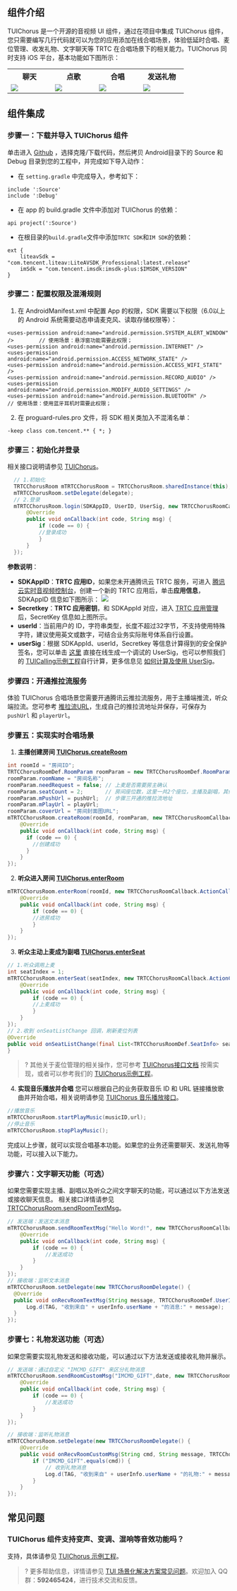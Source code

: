 ## 组件介绍

TUIChorus 是一个开源的音视频 UI 组件，通过在项目中集成 TUIChorus 组件，您只需要编写几行代码就可以为您的应用添加在线合唱场景，体验低延时合唱、麦位管理、收发礼物、文字聊天等 TRTC 在合唱场景下的相关能力。TUIChorus 同时支持 iOS 平台，基本功能如下图所示：

<table>
     <tr>
         <th width=20% style="text-align:center">聊天</th>
         <th width=20%  style="text-align:center"> 点歌</th>
         <th width=20%  style="text-align:center">合唱</th>
         <th width=20%  style="text-align:center">发送礼物</th>
     </tr>
<tr>
<td><img src="https://qcloudimg.tencent-cloud.cn/raw/8ee18ce6d70a4e3f7934f2f8bc24c536.png"/></td>
<td><img src="https://qcloudimg.tencent-cloud.cn/raw/631d0f2afeac78b2b9dc4cb917c8257b.png"/></td>
<td><img src="https://qcloudimg.tencent-cloud.cn/raw/75de905499aba15bf8ffefefe550b2ee.png"/></td>
<td><img src="https://qcloudimg.tencent-cloud.cn/raw/4b43033aba70d894c09ff161ba1ebe07.png"/></td>
</tr>
</table>

## 组件集成
### 步骤一：下载并导入 TUIChorus 组件

单击进入 [Github](https://github.com/tencentyun/TUIChorus) ，选择克隆/下载代码，然后拷贝 Android目录下的 Source 和 Debug 目录到您的工程中，并完成如下导入动作：
- 在 `setting.gradle` 中完成导入，参考如下：
```
include ':Source'
include ':Debug'
```
- 在 app 的 build.gradle 文件中添加对 TUIChorus 的依赖：
```
api project(':Source')
```
- 在根目录的`build.gradle`文件中添加`TRTC SDK`和`IM SDK`的依赖：
```
ext {
    liteavSdk = "com.tencent.liteav:LiteAVSDK_Professional:latest.release"
    imSdk = "com.tencent.imsdk:imsdk-plus:$IMSDK_VERSION"
}
```

### 步骤二：配置权限及混淆规则

1. 在 AndroidManifest.xml 中配置 App 的权限，SDK 需要以下权限（6.0以上的 Android 系统需要动态申请麦克风、读取存储权限等）：
```
<uses-permission android:name="android.permission.SYSTEM_ALERT_WINDOW" />        // 使用场景：悬浮窗功能需要此权限；
<uses-permission android:name="android.permission.INTERNET" />
<uses-permission android:name="android.permission.ACCESS_NETWORK_STATE" />
<uses-permission android:name="android.permission.ACCESS_WIFI_STATE" />
<uses-permission android:name="android.permission.RECORD_AUDIO" />
<uses-permission android:name="android.permission.MODIFY_AUDIO_SETTINGS" />
<uses-permission android:name="android.permission.BLUETOOTH" />                  // 使用场景：使用蓝牙耳机时需要此权限；
```
2. 在 proguard-rules.pro 文件，将 SDK 相关类加入不混淆名单：
```
-keep class com.tencent.** { *; }
```

### 步骤三：初始化并登录 
相关接口说明请参见 [TUIChorus](https://cloud.tencent.com/document/product/647/61861#sharedinstance)。

```java
  // 1.初始化
  TRTCChorusRoom mTRTCChorusRoom = TRTCChorusRoom.sharedInstance(this);
  mTRTCChorusRoom.setDelegate(delegate);
  // 2.登录
  mTRTCChorusRoom.login(SDKAppID, UserID, UserSig, new TRTCChorusRoomCallback.ActionCallback() {
      @Override
      public void onCallback(int code, String msg) {
          if (code == 0) {
          //登录成功
          }
      }
  });
```
**参数说明**：
- **SDKAppID**：**TRTC 应用ID**，如果您未开通腾讯云 TRTC 服务，可进入 [腾讯云实时音视频控制台](https://console.cloud.tencent.com/trtc/app)，创建一个新的 TRTC 应用后，单击**应用信息**，SDKAppID 信息如下图所示：
![](https://qcloudimg.tencent-cloud.cn/raw/3d6ebfa2a1e4ae5d3af3ecd564fb1463.png)
- **Secretkey**：**TRTC 应用密钥**，和 SDKAppId 对应，进入 [TRTC 应用管理](https://console.cloud.tencent.com/trtc/app) 后，SecretKey 信息如上图所示。
- **userId**：当前用户的 ID，字符串类型，长度不超过32字节，不支持使用特殊字符，建议使用英文或数字，可结合业务实际账号体系自行设置。
- **userSig**：根据 SDKAppId、userId，Secretkey 等信息计算得到的安全保护签名，您可以单击 [这里](https://console.cloud.tencent.com/trtc/usersigtool) 直接在线生成一个调试的 UserSig，也可以参照我们的 [TUICalling示例工程](https://github.com/tencentyun/TUICalling/blob/main/Android/App/src/main/java/com/tencent/liteav/demo/LoginActivity.java#L74)自行计算，更多信息见 [如何计算及使用 UserSig](https://cloud.tencent.com/document/product/647/17275)。


### 步骤四：开通推拉流服务

体验 TUIChorus 合唱场景您需要开通腾讯云推拉流服务，用于主播端推流，听众端拉流。您可参考 [推拉流URL](https://cloud.tencent.com/document/product/454/7915)，生成自己的推拉流地址并保存，可保存为 `pushUrl` 和 `playerUrl`。

### 步骤五：实现实时合唱场景
1. **主播创建房间 [TUIChorus.createRoom](https://cloud.tencent.com/document/product/647/61861#createroom)**
```java
int roomId = "房间ID";
TRTCChorusRoomDef.RoomParam roomParam = new TRTCChorusRoomDef.RoomParam();
roomParam.roomName = "房间名称";
roomParam.needRequest = false; // 上麦是否需要房主确认
roomParam.seatCount = 2;       // 房间座位数，这里一共2个座位，主播及副唱，其他人进房为听众
roomParam.mPushUrl = pushUrl;  // 步骤三开通的推拉流地址
roomParam.mPlayUrl = playUrl;
roomParam.coverUrl = "房间封面图URL";
mTRTCChorusRoom.createRoom(roomId, roomParam, new TRTCChorusRoomCallback.ActionCallback() {
    @Override
    public void onCallback(int code, String msg) {
      if (code == 0) {
        //创建成功
      }
    }
});
```
2. **听众进入房间 [TUIChorus.enterRoom](https://cloud.tencent.com/document/product/647/61861#enterroom)**
```java
mTRTCChorusRoom.enterRoom(roomId, new TRTCChorusRoomCallback.ActionCallback() {
    @Override
    public void onCallback(int code, String msg) {
        if (code == 0) {
        //进房成功
        }
    }
});
```
3. **听众主动上麦成为副唱 [TUIChorus.enterSeat](https://cloud.tencent.com/document/product/647/61861#enterseat)**
```java
// 1.听众调用上麦
int seatIndex = 1;
mTRTCChorusRoom.enterSeat(seatIndex, new TRTCChorusRoomCallback.ActionCallback() {
    @Override
    public void onCallback(int code, String msg) {
        if (code == 0) {
        //上麦成功
        }
    }
});
// 2.收到 onSeatListChange 回调，刷新麦位列表
@Override
public void onSeatListChange(final List<TRTCChorusRoomDef.SeatInfo> seatInfoList) {
}
```
>? 其他关于麦位管理的相关操作，您可参考 [TUIChorus接口文档](https://cloud.tencent.com/document/product/647/61861) 按需实现，或者可以参考我们的 [TUIChorus示例工程](https://github.com/tencentyun/TUIChorus/)。
4. **实现音乐播放并合唱**
您可以根据自己的业务获取音乐 ID 和 URL 链接播放歌曲并开始合唱，相关说明请参见 [TUIChorus 音乐播放接口](https://cloud.tencent.com/document/product/647/61861#.E9.9F.B3.E4.B9.90.E6.92.AD.E6.94.BE.E6.8E.A5.E5.8F.A32)。
```java
//播放音乐
mTRTCChorusRoom.startPlayMusic(musicID,url);
//停止音乐
mTRTCChorusRoom.stopPlayMusic();
```

完成以上步骤，就可以实现合唱基本功能。如果您的业务还需要聊天、发送礼物等功能，可以接入以下能力。

### 步骤六：文字聊天功能（可选）
如果您需要实现主播、副唱以及听众之间文字聊天的功能，可以通过以下方法发送或接收聊天信息。
相关接口详情请参见 [TRTCChorusRoom.sendRoomTextMsg](https://cloud.tencent.com/document/product/647/61861#sendroomtextmsg)。
```java
// 发送端：发送文本消息
mTRTCChorusRoom.sendRoomTextMsg("Hello Word!", new TRTCChorusRoomCallback.ActionCallback() {
    @Override
    public void onCallback(int code, String msg) {
        if (code == 0) {
            //发送成功
        }
    }
});
// 接收端：监听文本消息
mTRTCChorusRoom.setDelegate(new TRTCChorusRoomDelegate() {
  @Override
  public void onRecvRoomTextMsg(String message, TRTCChorusRoomDef.UserInfo userInfo) {
      Log.d(TAG, "收到来自" + userInfo.userName + "的消息:" + message);
  }
});
```

### 步骤七：礼物发送功能（可选）
如果您需要实现礼物发送和接收功能，可以通过以下方法发送或接收礼物并展示。
```java
// 发送端：通过自定义 "IMCMD_GIFT" 来区分礼物消息
mTRTCChorusRoom.sendRoomCustomMsg("IMCMD_GIFT",date, new TRTCChorusRoomCallback.ActionCallback() {
    @Override
    public void onCallback(int code, String msg) {
        if (code == 0) {
            //发送成功
        }
    }
});

// 接收端：监听礼物消息
mTRTCChorusRoom.setDelegate(new TRTCChorusRoomDelegate() {
    @Override
    public void onRecvRoomCustomMsg(String cmd, String message, TRTCChorusRoomDef.UserInfo userInfo) {
        if ("IMCMD_GIFT".equals(cmd)) {
            // 收到礼物消息
            Log.d(TAG, "收到来自" + userInfo.userName + "的礼物:" + message);
        }
    }
});
```


## 常见问题

### TUIChorus 组件支持变声、变调、混响等音效功能吗？
支持，具体请参见 [TUIChorus 示例工程](https://github.com/tencentyun/TUIChorus/blob/main/Android/Source/src/main/java/com/tencent/liteav/tuichorus/ui/audio/AudioEffectPanel.java)。

>? 更多帮助信息，详情请参见 [TUI 场景化解决方案常见问题](https://cloud.tencent.com/developer/article/1952880)。欢迎加入 QQ 群：**592465424**，进行技术交流和反馈。
